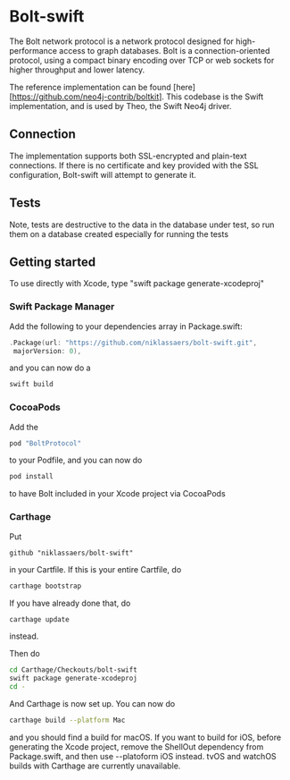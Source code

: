 # Bolt-swift
The Bolt network protocol is a network protocol designed for high-performance access to graph databases. Bolt is a connection-oriented protocol, using a compact binary encoding over TCP or web sockets for higher throughput and lower latency.

The reference implementation can be found [here][https://github.com/neo4j-contrib/boltkit]. This codebase is the Swift implementation, and is used by Theo, the Swift Neo4j driver.

## Connection
The implementation supports both SSL-encrypted and plain-text connections. If there is no certificate and key provided with the SSL configuration, Bolt-swift will attempt to generate it.

## Tests

Note, tests are destructive to the data in the database under test, so run them on a database created especially for running the tests

## Getting started

To use directly with Xcode, type "swift package generate-xcodeproj"


### Swift Package Manager
Add the following to your dependencies array in Package.swift:
```swift
.Package(url: "https://github.com/niklassaers/bolt-swift.git",
 majorVersion: 0),
```
and you can now do a
```bash
swift build
```

### CocoaPods
Add the 
```ruby
pod "BoltProtocol"
```
to your Podfile, and you can now do
```bash
pod install
```
to have Bolt included in your Xcode project via CocoaPods

### Carthage
Put 
```ogdl
github "niklassaers/bolt-swift"
```
in your Cartfile. If this is your entire Cartfile, do
```bash
carthage bootstrap
```
If you have already done that, do
```bash
carthage update
```
instead.

Then do 
```bash
cd Carthage/Checkouts/bolt-swift
swift package generate-xcodeproj
cd -
```

And Carthage is now set up. You can now do
```bash
carthage build --platform Mac
```
and you should find a build for macOS. If you want to build for iOS, before generating the Xcode project, remove the ShellOut dependency from Package.swift, and then use --platoform iOS instead.
tvOS and watchOS builds with Carthage are currently unavailable.
